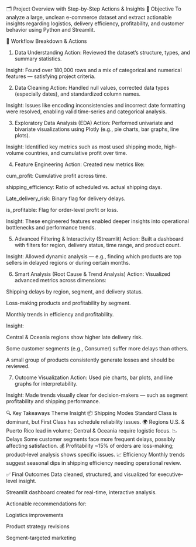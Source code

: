 🗂 Project Overview with Step-by-Step Actions & Insights
🎯 Objective
To analyze a large, unclean e-commerce dataset and extract actionable insights regarding logistics, delivery efficiency, profitability, and customer behavior using Python and Streamlit.

🧭 Workflow Breakdown & Actions
1. Data Understanding
Action: Reviewed the dataset’s structure, types, and summary statistics.

Insight: Found over 180,000 rows and a mix of categorical and numerical features — satisfying project criteria.

2. Data Cleaning
Action: Handled null values, corrected data types (especially dates), and standardized column names.

Insight: Issues like encoding inconsistencies and incorrect date formatting were resolved, enabling valid time-series and categorical analysis.

3. Exploratory Data Analysis (EDA)
Action: Performed univariate and bivariate visualizations using Plotly (e.g., pie charts, bar graphs, line plots).

Insight: Identified key metrics such as most used shipping mode, high-volume countries, and cumulative profit over time.

4. Feature Engineering
Action: Created new metrics like:

cum_profit: Cumulative profit across time.

shipping_efficiency: Ratio of scheduled vs. actual shipping days.

Late_delivery_risk: Binary flag for delivery delays.

is_profitable: Flag for order-level profit or loss.

Insight: These engineered features enabled deeper insights into operational bottlenecks and performance trends.

5. Advanced Filtering & Interactivity (Streamlit)
Action: Built a dashboard with filters for region, delivery status, time range, and product count.

Insight: Allowed dynamic analysis — e.g., finding which products are top sellers in delayed regions or during certain months.

6. Smart Analysis (Root Cause & Trend Analysis)
Action: Visualized advanced metrics across dimensions:

Shipping delays by region, segment, and delivery status.

Loss-making products and profitability by segment.

Monthly trends in efficiency and profitability.

Insight:

Central & Oceania regions show higher late delivery risk.

Some customer segments (e.g., Consumer) suffer more delays than others.

A small group of products consistently generate losses and should be reviewed.

7. Outcome Visualization
Action: Used pie charts, bar plots, and line graphs for interpretability.

Insight: Made trends visually clear for decision-makers — such as segment profitability and shipping performance.

🔍 Key Takeaways
Theme	Insight
📦 Shipping Modes	Standard Class is dominant, but First Class has schedule reliability issues.
🌍 Regions	U.S. & Puerto Rico lead in volume; Central & Oceania require logistic focus.
📉 Delays	Some customer segments face more frequent delays, possibly affecting satisfaction.
💰 Profitability	~15% of orders are loss-making; product-level analysis shows specific issues.
📈 Efficiency	Monthly trends suggest seasonal dips in shipping efficiency needing operational review.

✅ Final Outcomes
Data cleaned, structured, and visualized for executive-level insight.

Streamlit dashboard created for real-time, interactive analysis.

Actionable recommendations for:

Logistics improvements

Product strategy revisions

Segment-targeted marketing
